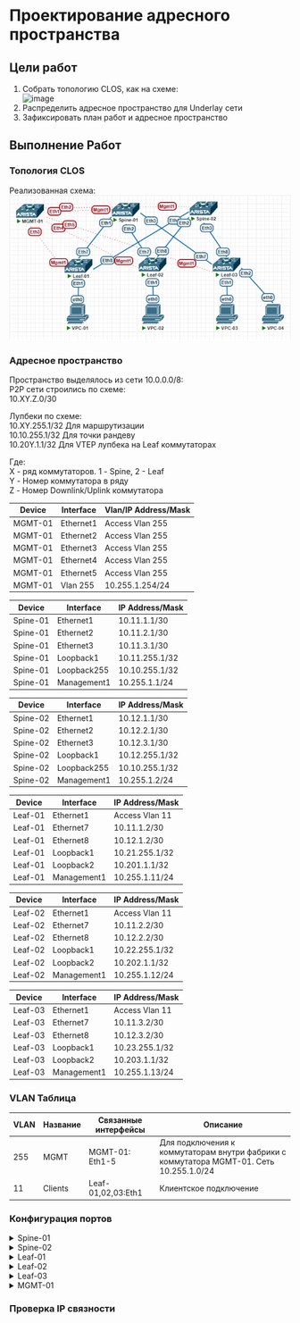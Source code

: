 # Проектирование адресного пространства

## Цели работ

1. Собрать топологию CLOS, как на схеме:\
![image](./DCScheme.avif)
2. Распределить адресное пространство для Underlay сети
3. Зафиксировать план работ и адресное пространство

## Выполнение Работ

### Топология CLOS

Реализованная схема:\
![image](./MyScheme.png)

### Адресное пространство

Пространство выделялось из сети 10.0.0.0/8: \
P2P сети строились по схеме: \
10.XY.Z.0/30

Лупбеки по схеме: \
10.XY.255.1/32 Для маршрутизации \
10.10.255.1/32 Для точки рандеву \
10.20Y.1.1/32 Для VTEP лупбека на Leaf коммутаторах

Где: \
X - ряд коммутаторов. 1 - Spine, 2 - Leaf \
Y - Номер коммутатора в ряду \
Z - Номер Downlink/Uplink коммутатора

|Device|Interface|Vlan/IP Address/Mask|
|---|---|---|
|MGMT-01|Ethernet1|Access Vlan 255|
|MGMT-01|Ethernet2|Access Vlan 255|
|MGMT-01|Ethernet3|Access Vlan 255|
|MGMT-01|Ethernet4|Access Vlan 255|
|MGMT-01|Ethernet5|Access Vlan 255|
|MGMT-01|Vlan 255|10.255.1.254/24|

|Device|Interface|IP Address/Mask|
|---|---|---|
|Spine-01|Ethernet1|10.11.1.1/30|
|Spine-01|Ethernet2|10.11.2.1/30|
|Spine-01|Ethernet3|10.11.3.1/30|
|Spine-01|Loopback1|10.11.255.1/32|
|Spine-01|Loopback255|10.10.255.1/32|
|Spine-01|Management1|10.255.1.1/24|

|Device|Interface|IP Address/Mask|
|---|---|---|
|Spine-02|Ethernet1|10.12.1.1/30|
|Spine-02|Ethernet2|10.12.2.1/30|
|Spine-02|Ethernet3|10.12.3.1/30|
|Spine-02|Loopback1|10.12.255.1/32|
|Spine-02|Loopback255|10.10.255.1/32|
|Spine-02|Management1|10.255.1.2/24|

|Device|Interface|IP Address/Mask|
|---|---|---|
|Leaf-01|Ethernet1|Access Vlan 11|
|Leaf-01|Ethernet7|10.11.1.2/30|
|Leaf-01|Ethernet8|10.12.1.2/30|
|Leaf-01|Loopback1|10.21.255.1/32|
|Leaf-01|Loopback2|10.201.1.1/32|
|Leaf-01|Management1|10.255.1.11/24|

|Device|Interface|IP Address/Mask|
|---|---|---|
|Leaf-02|Ethernet1|Access Vlan 11|
|Leaf-02|Ethernet7|10.11.2.2/30|
|Leaf-02|Ethernet8|10.12.2.2/30|
|Leaf-02|Loopback1|10.22.255.1/32|
|Leaf-02|Loopback2|10.202.1.1/32|
|Leaf-02|Management1|10.255.1.12/24|

|Device|Interface|IP Address/Mask|
|---|---|---|
|Leaf-03|Ethernet1|Access Vlan 11|
|Leaf-03|Ethernet7|10.11.3.2/30|
|Leaf-03|Ethernet8|10.12.3.2/30|
|Leaf-03|Loopback1|10.23.255.1/32|
|Leaf-03|Loopback2|10.203.1.1/32|
|Leaf-03|Management1|10.255.1.13/24|

### VLAN Таблица

|VLAN|Название|Связанные интерфейсы|Описание|
|---|---|---|---|
|255|MGMT|MGMT-01: Eth1-5| Для подключения к коммутаторам внутри фабрики с коммутатора MGMT-01. Сеть 10.255.1.0/24|
|11|Clients|Leaf-01,02,03:Eth1|Клиентское подключение|

### Конфигурация портов

<details>
<summary>Spine-01</summary>
<br>
interface Ethernet1 <br>
   description --- Leaf-01 --- <br>
   no switchport <br>
   ip address 10.11.1.1/30 <br>
<br>
interface Ethernet2 <br>
   description --- Leaf-02 --- <br>
   no switchport <br>
   ip address 10.11.2.1/30 <br>
<br>
interface Ethernet3 <br>
   description --- Leaf-03 --- <br>
   no switchport <br>
   ip address 10.11.3.1/30 <br>
<br>
interface Loopback0 <br>
   description --- For Routing --- <br>
   ip address 10.11.255.1/32 <br>
<br>
interface Loopback255 <br>
   description --- Rendezvous Point --- <br>
   ip address 10.10.255.1/32 <br>
<br>
interface Management1 <br>
   vrf MGMT <br>
   ip address 10.255.1.1/24 <br>
</details>

<details>
<summary>Spine-02</summary>
<br>
interface Ethernet1 <br>
   description --- Leaf-01 --- <br>
   no switchport <br>
   ip address 10.12.1.1/30 <br>
<br>
interface Ethernet2 <br>
   description --- Leaf-02 --- <br>
   no switchport <br>
   ip address 10.12.2.1/30 <br>
<br>
interface Ethernet3 <br>
   description --- Leaf-03 --- <br>
   no switchport <br>
   ip address 10.12.3.1/30 <br>
<br>
interface Loopback0 <br>
   description --- For Routing --- <br>
   ip address 10.12.255.1/32 <br>
<br>
interface Loopback255 <br>
   description --- Rendezvous Point --- <br>
   ip address 10.10.255.1/32 <br>
<br>
interface Management1 <br>
   vrf MGMT <br>
   ip address 10.255.1.2/24 <br>
</details>

<details>
<summary>Leaf-01</summary>
<br>
interface Ethernet1 <br>
   description --- Client --- <br>
   switchport access vlan 11 <br>
<br>
interface Ethernet7 <br>
   description --- Spine-01 --- <br>
   no switchport <br>
   ip address 10.11.1.2/30 <br>
<br>
interface Ethernet8 <br>
   description --- Spine-02 --- <br>
   no switchport <br>
   ip address 10.12.1.2/30 <br>
<br>
interface Loopback0 <br>
   description --- For Routing --- <br>
   ip address 10.21.255.1/32 <br>
<br>
interface Loopback1 <br>
   description --- VTEP Lo --- <br>
   ip address 10.201.1.1/32 <br>
<br>
interface Management1 <br>
   vrf MGMT <br>
   ip address 10.255.1.11/24 <br>
</details>

<details>
<summary>Leaf-02</summary>
<br>
interface Ethernet1 <br>
   description --- Client --- <br>
   switchport access vlan 11 <br>
<br>
interface Ethernet7 <br>
   description --- Spine-01 --- <br>
   no switchport <br>
   ip address 10.11.2.2/30 <br>
<br>
interface Ethernet8 <br>
   description --- Spine-02 --- <br>
   no switchport <br>
   ip address 10.12.2.2/30 <br>
<br>
interface Loopback0 <br>
   description --- For Routing --- <br>
   ip address 10.22.255.1/32 <br>
<br>
interface Loopback1 <br>
   description --- VTEP Lo --- <br>
   ip address 10.202.1.1/32 <br>
<br>
interface Management1 <br>
   vrf MGMT <br>
   ip address 10.255.1.12/24 <br>
</details>

<details>
<summary>Leaf-03</summary>
<br>
interface Ethernet1 <br>
   description --- Client --- <br>
   switchport access vlan 11 <br>
<br>
interface Ethernet7 <br>
   description --- Spine-01 --- <br>
   no switchport <br>
   ip address 10.11.3.2/30 <br>
<br>
interface Ethernet8 <br>
   description --- Spine-02 --- <br>
   no switchport <br>
   ip address 10.12.3.2/30 <br>
<br>
interface Loopback0 <br>
   description --- For Routing --- <br>
   ip address 10.23.255.1/32 <br>
<br>
interface Loopback1 <br>
   description --- VTEP Lo --- <br>
   ip address 10.203.1.1/32 <br>
<br>
interface Management1 <br>
   vrf MGMT <br>
   ip address 10.255.1.13/24 <br>
</details>

<details>
<summary>MGMT-01</summary>
<br>
interface Ethernet1 <br>
   switchport access vlan 255 <br>
<br>
interface Ethernet2 <br>
   switchport access vlan 255 <br>
<br>
interface Ethernet3 <br>
   switchport access vlan 255 <br>
<br>
interface Ethernet4 <br>
   switchport access vlan 255 <br>
<br>
interface Ethernet5 <br>
   switchport access vlan 255 <br>
<br>
interface Vlan255 <br>
   ip address 10.255.1.254/24 <br>
</details>

### Проверка IP связности
